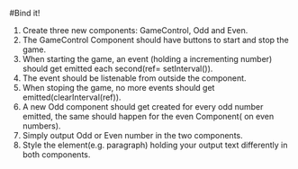#Bind it!
1. Create three new components: GameControl, Odd and Even.
2. The GameControl Component should have buttons to start and stop the game.
3. When starting the game, an event (holding a incrementing number) should get emitted each second(ref= setInterval()).
4. The event should be listenable from outside the component.
5. When stoping the game, no more events should get emitted(clearInterval(ref)).
6. A new Odd component should get created for every odd number emitted, the same should happen for the even Component( on even numbers).
7. Simply output Odd or Even number in the two components.
8. Style the element(e.g. paragraph) holding your output text differently in both components.
   
